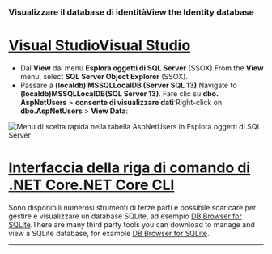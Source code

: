 ### <a name="view-the-identity-database"></a><span data-ttu-id="be379-101">Visualizzare il database di identità</span><span class="sxs-lookup"><span data-stu-id="be379-101">View the Identity database</span></span>

# <a name="visual-studiotabvisual-studio"></a>[<span data-ttu-id="be379-102">Visual Studio</span><span class="sxs-lookup"><span data-stu-id="be379-102">Visual Studio</span></span>](#tab/visual-studio) 

* <span data-ttu-id="be379-103">Dal **View** dal menu **Esplora oggetti di SQL Server** (SSOX).</span><span class="sxs-lookup"><span data-stu-id="be379-103">From the **View** menu, select **SQL Server Object Explorer** (SSOX).</span></span>
* <span data-ttu-id="be379-104">Passare a **(localdb) MSSQLLocalDB (Server SQL 13)**.</span><span class="sxs-lookup"><span data-stu-id="be379-104">Navigate to **(localdb)MSSQLLocalDB(SQL Server 13)**.</span></span> <span data-ttu-id="be379-105">Fare clic su **dbo. AspNetUsers** > **consente di visualizzare dati**:</span><span class="sxs-lookup"><span data-stu-id="be379-105">Right-click on **dbo.AspNetUsers** > **View Data**:</span></span>

![Menu di scelta rapida nella tabella AspNetUsers in Esplora oggetti di SQL Server](~/security/authentication/accconfirm/_static/ssox.png)

# <a name="net-core-clitabnetcore-cli"></a>[<span data-ttu-id="be379-107">Interfaccia della riga di comando di .NET Core</span><span class="sxs-lookup"><span data-stu-id="be379-107">.NET Core CLI</span></span>](#tab/netcore-cli)

<span data-ttu-id="be379-108">Sono disponibili numerosi strumenti di terze parti è possibile scaricare per gestire e visualizzare un database SQLite, ad esempio [DB Browser for SQLite](http://sqlitebrowser.org/).</span><span class="sxs-lookup"><span data-stu-id="be379-108">There are many third party tools you can download to manage and view a SQLite database, for example [DB Browser for SQLite](http://sqlitebrowser.org/).</span></span>

------
